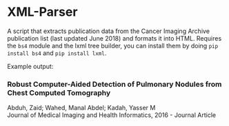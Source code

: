 # XML-Parser
A script that extracts publication data from the Cancer Imaging Archive publication list (last updated June 2018) and formats it into HTML. Requires the `bs4` module and the lxml tree builder, you can install them by doing `pip install bs4` and `pip install lxml`.

Example output:

<html>
<h3>Robust Computer-Aided Detection of Pulmonary Nodules from Chest Computed Tomography</h3>
  Abduh, Zaid; Wahed, Manal Abdel; Kadah, Yasser M
  <br>
  <periodical>Journal of Medical Imaging and Health Informatics</periodical>, 2016
  <pub-type> - Journal Article</pub-type>
  <br>
</html>
